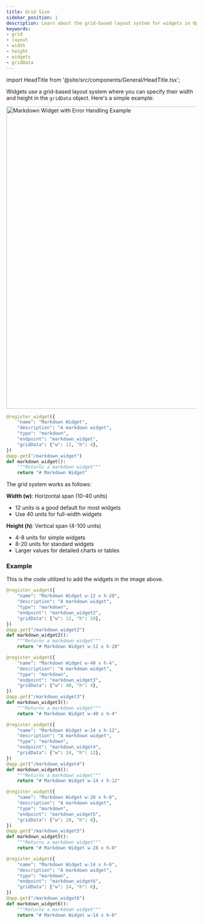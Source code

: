 ```yaml
---
title: Grid Size
sidebar_position: 1
description: Learn about the grid-based layout system for widgets in OpenBB Workspace, including width and height specifications.
keywords:
- grid
- layout
- width
- height
- widgets
- gridData
---
```


import HeadTitle from '@site/src/components/General/HeadTitle.tsx';

<HeadTitle title="Grid Size | OpenBB Workspace Docs" />

Widgets use a grid-based layout system where you can specify their width and height in the `gridData` object. Here's a simple example:

<img className="pro-border-gradient" width="800" alt="Markdown Widget with Error Handling Example" src="https://openbb-cms.directus.app/assets/efd6fb45-063a-4aa7-ae42-64b440bc8682.png" />

```python
@register_widget({
    "name": "Markdown Widget",
    "description": "A markdown widget",
    "type": "markdown",
    "endpoint": "markdown_widget",
    "gridData": {"w": 12, "h": 4},
})
@app.get("/markdown_widget")
def markdown_widget():
    """Returns a markdown widget"""
    return "# Markdown Widget"
```

The grid system works as follows:

**Width (w)**: Horizontal span (10-40 units)

- 12 units is a good default for most widgets
- Use 40 units for full-width widgets

**Height (h)**: Vertical span (4-100 units)

- 4-8 units for simple widgets
- 8-20 units for standard widgets
- Larger values for detailed charts or tables

### Example

This is the code utilized to add the widgets in the image above.

```python
@register_widget({
    "name": "Markdown Widget w-12 x h-20",
    "description": "A markdown widget",
    "type": "markdown",
    "endpoint": "markdown_widget2",
    "gridData": {"w": 12, "h": 20},
})
@app.get("/markdown_widget2")
def markdown_widget2():
    """Returns a markdown widget"""
    return "# Markdown Widget w-12 x h-20"

@register_widget({
    "name": "Markdown Widget w-40 x h-4",
    "description": "A markdown widget",
    "type": "markdown",
    "endpoint": "markdown_widget3",
    "gridData": {"w": 40, "h": 4},
})
@app.get("/markdown_widget3")
def markdown_widget3():
    """Returns a markdown widget"""
    return "# Markdown Widget w-40 x h-4"

@register_widget({
    "name": "Markdown Widget w-14 x h-12",
    "description": "A markdown widget",
    "type": "markdown",
    "endpoint": "markdown_widget4",
    "gridData": {"w": 14, "h": 12},
})
@app.get("/markdown_widget4")
def markdown_widget4():
    """Returns a markdown widget"""
    return "# Markdown Widget w-14 x h-12"

@register_widget({
    "name": "Markdown Widget w-28 x h-8",
    "description": "A markdown widget",
    "type": "markdown",
    "endpoint": "markdown_widget5",
    "gridData": {"w": 28, "h": 8},
})
@app.get("/markdown_widget5")
def markdown_widget5():
    """Returns a markdown widget"""
    return "# Markdown Widget w-28 x h-8"

@register_widget({
    "name": "Markdown Widget w-14 x h-6",
    "description": "A markdown widget",
    "type": "markdown",
    "endpoint": "markdown_widget6",
    "gridData": {"w": 14, "h": 6},
})
@app.get("/markdown_widget6")
def markdown_widget6():
    """Returns a markdown widget"""
    return "# Markdown Widget w-14 x h-6"
```